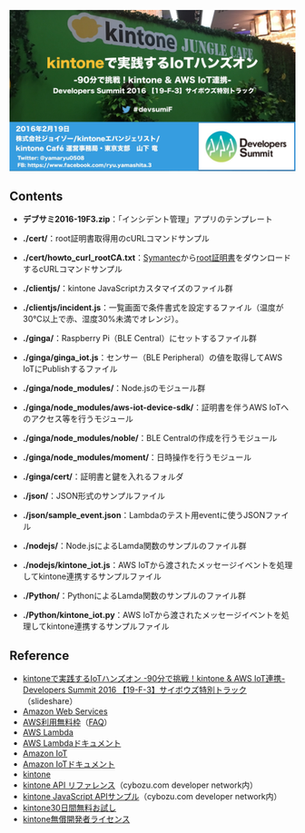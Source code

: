 ![handsonTitle](image/handson-banner.jpeg)

## Contents
* **デブサミ2016-19F3.zip**：「インシデント管理」アプリのテンプレート

* **./cert/**：root証明書取得用のcURLコマンドサンプル

* **./cert/howto_curl_rootCA.txt**：[Symantec](https://www.joyzo.co.jp/plugin/backlog/)から[root証明書](https://www.symantec.com/content/en/us/enterprise/verisign/roots/VeriSign-Class%203-Public-Primary-Certification-Authority-G5.pem)をダウンロードするcURLコマンドサンプル

* **./clientjs/**：kintone JavaScriptカスタマイズのファイル群

* **./clientjs/incident.js**：一覧画面で条件書式を設定するファイル（温度が30℃以上で赤、湿度30%未満でオレンジ）。

* **./ginga/**：Raspberry Pi（BLE Central）にセットするファイル群

* **./ginga/ginga_iot.js**：センサー（BLE Peripheral）の値を取得してAWS IoTにPublishするファイル

* **./ginga/node_modules/**：Node.jsのモジュール群

* **./ginga/node_modules/aws-iot-device-sdk/**：証明書を伴うAWS IoTへのアクセス等を行うモジュール

* **./ginga/node_modules/noble/**：BLE Centralの作成を行うモジュール

* **./ginga/node_modules/moment/**：日時操作を行うモジュール

* **./ginga/cert/**：証明書と鍵を入れるフォルダ

* **./json/**：JSON形式のサンプルファイル

* **./json/sample_event.json**：Lambdaのテスト用eventに使うJSONファイル

* **./nodejs/**：Node.jsによるLamda関数のサンプルのファイル群

* **./nodejs/kintone_iot.js**：AWS IoTから渡されたメッセージイベントを処理してkintone連携するサンプルファイル

* **./Python/**：PythonによるLamda関数のサンプルのファイル群

* **./Python/kintone_iot.py**：AWS IoTから渡されたメッセージイベントを処理してkintone連携するサンプルファイル

## Reference
* [kintoneで実践するIoTハンズオン
-90分で挑戦！kintone & AWS IoT連携-
 Developers Summit 2016 【19-F-3】サイボウズ特別トラック](http://www.slideshare.net/joyzojp/kintoneiot-90kintone-aws-iot)（slideshare）
* [Amazon Web Services](http://aws.amazon.com/jp/)
* [AWS利用無料枠](http://aws.amazon.com/jp/free/)（[FAQ](http://aws.amazon.com/jp/free/faqs/)）
* [AWS Lambda](https://aws.amazon.com/jp/lambda/)
* [AWS Lambdaドキュメント](https://aws.amazon.com/jp/documentation/lambda/)
* [Amazon IoT](https://aws.amazon.com/jp/iot/)
* [Amazon IoTドキュメント](https://aws.amazon.com/jp/documentation/iot/)
* [kintone](https://kintone.cybozu.com/jp/)
* [kintone API リファレンス](https://cybozudev.zendesk.com/hc/ja/categories/200147600)（cybozu.com developer network内）
* [kintone JavaScript APIサンプル](https://cybozudev.zendesk.com/hc/ja/sections/200263970)（cybozu.com developer network内）
* [kintone30日間無料お試し](https://kintone.cybozu.com/jp/trial/)
* [kintone無償開発者ライセンス](https://cybozudev.zendesk.com/hc/ja/articles/200720464)
